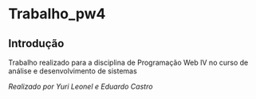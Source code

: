 # Trabalho_pw4


## Introdução

Trabalho realizado para a disciplina de Programação Web IV no curso de análise e desenvolvimento de sistemas

_Realizado por Yuri Leonel e Eduardo Castro_








